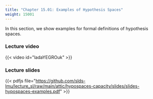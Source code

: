 ```yaml
---
title: "Chapter 15.01: Examples of Hypothesis Spaces"
weight: 15001
---
```

In this section, we show examples for formal definitions of hypothesis spaces. 

<!--more-->

### Lecture video

{{< video id="ladaYEGROuk" >}}

### Lecture slides

{{< pdfjs file="https://github.com/slds-lmu/lecture_sl/raw/main/attic/hypospaces-capacity/slides/slides-hypospaces-examples.pdf" >}}
